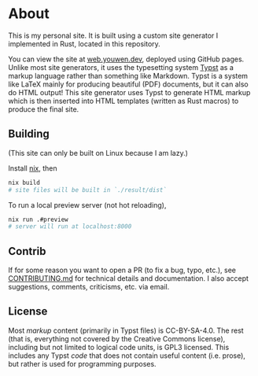 # About

This is my personal site. It is built using a custom site generator I
implemented in Rust, located in this repository.

You can view the site at [web.youwen.dev](https://web.youwen.dev), deployed using
GitHub pages.
Unlike most site generators, it uses the typesetting system
[Typst](https://typst.app) as a markup language rather than something like
Markdown. Typst is a system like LaTeX mainly for producing beautiful (PDF)
documents, but it can also do HTML output! This site generator uses Typst to
generate HTML markup which is then inserted into HTML templates (written as
Rust macros) to produce the final site.

## Building

(This site can only be built on Linux because I am lazy.)

Install [nix](https://nixos.org/), then
```sh
nix build
# site files will be built in `./result/dist`
```

To run a local preview server (not hot reloading),
```sh
nix run .#preview
# server will run at localhost:8000
```

## Contrib

If for some reason you want to open a PR (to fix a bug, typo, etc.), see
[CONTRIBUTING.md](./CONTRIBUTING.md) for technical details and documentation. I
also accept suggestions, comments, criticisms, etc. via email.

## License

Most _markup_ content (primarily in Typst files) is CC-BY-SA-4.0. The rest
(that is, everything not covered by the Creative Commons license), including
but not limited to logical code units, is GPL3 licensed. This includes any
Typst _code_ that does not contain useful content (i.e. prose), but rather is
used for programming purposes.
